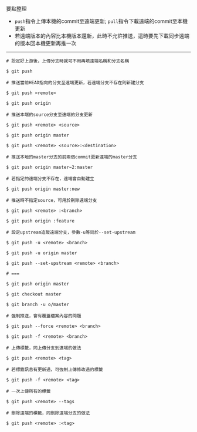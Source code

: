 要點整理
- `push`指令上傳本機的commit至遠端更新; `pull`指令下載遠端的commit至本機更新
- 若遠端版本的內容比本機版本還新，此時不允許推送，這時要先下載同步遠端的版本回本機更新再推一次

---

```
# 設定好上游後，上傳分支時就可不用再填遠端名稱和分支名稱

$ git push
```

```
# 推送當前HEAD指向的分支至遠端更新，若遠端分支不存在則新建分支

$ git push <remote>

$ git push origin
```

```
# 推送本端的source分支至遠端的分支更新

$ git push <remote> <source>

$ git push origin master
```

```
$ git push <remote> <source>:<destination>

# 推送本地的master分支的前兩個commit更新遠端的master分支

$ git push origin master~2:master

# 若指定的遠端分支不存在，遠端會自動建立

$ git push origin master:new
```

```
# 推送時不指定source，可用於刪除遠端分支

$ git push <remote> :<branch>

$ git push origin :feature
```

```
# 設定upstream追蹤遠端分支，參數-u等同於--set-upstream

$ git push -u <remote> <branch>

$ git push -u origin master

$ git push --set-upstream <remote> <branch>

# ===

$ git push origin master

$ git checkout master

$ git branch -u o/master
```

```
# 強制推送，會有覆蓋檔案內容的問題

$ git push --force <remote> <branch>

$ git push -f <remote> <branch>
```

```
# 上傳標籤，同上傳分支到遠端的做法

$ git push <remote> <tag>

# 若標籤訊息有更新過，可強制上傳修改過的標籤

$ git push -f <remote> <tag>

# 一次上傳所有的標籤

$ git push <remote> --tags
```

```
# 刪除遠端的標籤，同刪除遠端分支的做法

$ git push <remote> :<tag>
```